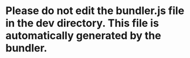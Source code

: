 # Please do not edit the bundler.js file in the dev directory. This file is automatically generated by the bundler. 

